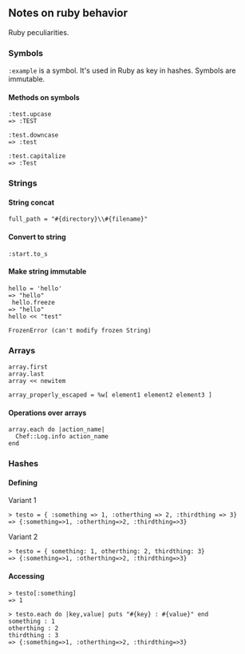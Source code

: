 ## Notes on ruby behavior

Ruby peculiarities.


### Symbols

`:example` is a symbol. It's used in Ruby as key in hashes. Symbols are immutable.

#### Methods on symbols

```
:test.upcase  
=> :TEST

:test.downcase  
=> :test

:test.capitalize  
=> :Test  
```

### Strings

#### String concat

```
full_path = "#{directory}\\#{filename}"
```

#### Convert to string

```
:start.to_s
```

#### Make string immutable

```
hello = 'hello'
=> "hello"
 hello.freeze
=> "hello"
hello << "test"

FrozenError (can't modify frozen String)
```

### Arrays

```
array.first
array.last
array << newitem

array_properly_escaped = %w[ element1 element2 element3 ]
```

#### Operations over arrays

```
array.each do |action_name|
  Chef::Log.info action_name
end
```

### Hashes

#### Defining

Variant 1

```
> testo = { :something => 1, :otherthing => 2, :thirdthing => 3}
=> {:something=>1, :otherthing=>2, :thirdthing=>3}
```

Variant 2

```
> testo = { something: 1, otherthing: 2, thirdthing: 3}
=> {:something=>1, :otherthing=>2, :thirdthing=>3}
```

#### Accessing

```
> testo[:something]
=> 1
```

```
> testo.each do |key,value| puts "#{key} : #{value}" end
something : 1
otherthing : 2
thirdthing : 3
=> {:something=>1, :otherthing=>2, :thirdthing=>3}
```
